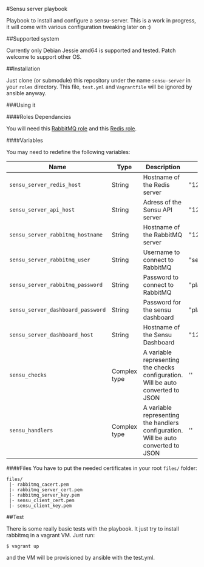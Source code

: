 #Sensu server playbook

Playbook to install and configure a sensu-server. This is a work in progress,
it will come with various configuration tweaking later on :)

##Supported system

Currently only Debian Jessie amd64 is supported and tested. Patch welcome to
support other OS.

##Installation

Just clone (or submodule) this repository under the name `sensu-server` in your
`roles` directory. This file, `test.yml` and `Vagrantfile` will be ignored by
ansible anyway.

###Using it

####Roles Dependancies

You will need this [RabbitMQ
role](https://github.com/Mayeu/ansible-playbook-rabbitmq) and this [Redis
role](https://github.com/Mayeu/ansible-playbook-redis).

####Variables

You may need to redefine the following variables:

|Name|Type|Description|Default|
|----|----|-----------|-------|
`sensu_server_redis_host`|String|Hostname of the Redis server|"127.0.0.1"
`sensu_server_api_host`|String|Adress of the Sensu API server|"127.0.0.1"
`sensu_server_rabbitmq_hostname`|String|Hostname of the RabbitMQ server|"127.0.0.1"
`sensu_server_rabbitmq_user`|String|Username to connect to RabbitMQ|"sensu"
`sensu_server_rabbitmq_password`|String|Password to connect to RabbitMQ|"placeholder"
`sensu_server_dashboard_password`|String|Password for the sensu dashboard|"placeholder"
`sensu_server_dashboard_host`|String|Hostname of the Sensu Dashboard|"127.0.0.1"
`sensu_checks`|Complex type|A variable representing the checks configuration. Will be auto converted to JSON|''
`sensu_handlers`|Complex type|A variable representing the handlers configuration. Will be auto converted to JSON|''

####Files
You have to put the
needed certificates in your root `files/` folder:

    files/
     |- rabbitmq_cacert.pem
     |- rabbitmq_server_cert.pem
     |- rabbitmq_server_key.pem
     |- sensu_client_cert.pem
     |- sensu_client_key.pem

##Test

There is some really basic tests with the playbook. It just try to install
rabbitmq in a vagrant VM. Just run:

    $ vagrant up

and the VM will be provisioned by ansible with the test.yml.
